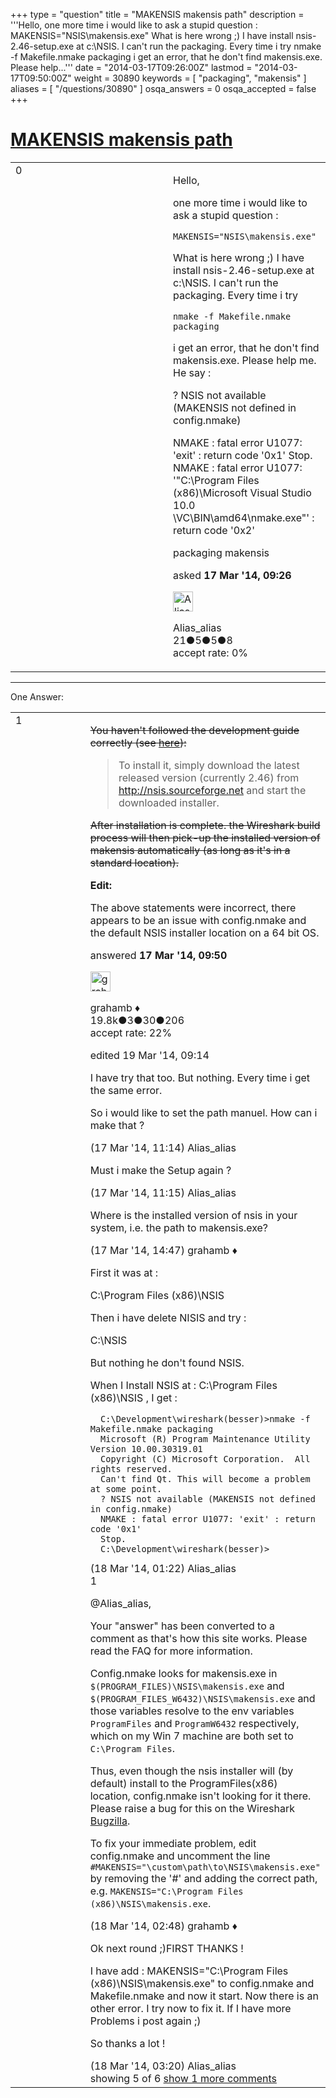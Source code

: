+++
type = "question"
title = "MAKENSIS makensis path"
description = '''Hello, one more time i would like to ask a stupid question : MAKENSIS=&quot;NSIS&#92;makensis.exe&quot;  What is here wrong ;) I have install nsis-2.46-setup.exe at c:&#92;NSIS. I can&#x27;t run the packaging. Every time i try  nmake -f Makefile.nmake packaging  i get an error, that he don&#x27;t find makensis.exe. Please help...'''
date = "2014-03-17T09:26:00Z"
lastmod = "2014-03-17T09:50:00Z"
weight = 30890
keywords = [ "packaging", "makensis" ]
aliases = [ "/questions/30890" ]
osqa_answers = 0
osqa_accepted = false
+++

<div class="headNormal">

# [MAKENSIS makensis path](/questions/30890/makensis-makensis-path)

</div>

<div id="main-body">

<div id="askform">

<table id="question-table" style="width:100%;"><colgroup><col style="width: 50%" /><col style="width: 50%" /></colgroup><tbody><tr class="odd"><td style="width: 30px; vertical-align: top"><div class="vote-buttons"><div id="post-30890-score" class="post-score" title="current number of votes">0</div><div id="favorite-count" class="favorite-count"></div></div></td><td><div id="item-right"><div class="question-body"><p>Hello,</p><p>one more time i would like to ask a stupid question :</p><pre><code>MAKENSIS=&quot;NSIS\makensis.exe&quot;</code></pre><p>What is here wrong ;) I have install nsis-2.46-setup.exe at c:\NSIS. I can't run the packaging. Every time i try</p><pre><code>nmake -f Makefile.nmake packaging</code></pre><p>i get an error, that he don't find makensis.exe. Please help me. He say :</p><p>? NSIS not available (MAKENSIS not defined in config.nmake)</p><p>NMAKE : fatal error U1077: 'exit' : return code '0x1' Stop. NMAKE : fatal error U1077: '"C:\Program Files (x86)\Microsoft Visual Studio 10.0 \VC\BIN\amd64\nmake.exe"' : return code '0x2'</p></div><div id="question-tags" class="tags-container tags">packaging makensis</div><div id="question-controls" class="post-controls"></div><div class="post-update-info-container"><div class="post-update-info post-update-info-user"><p>asked <strong>17 Mar '14, 09:26</strong></p><img src="https://secure.gravatar.com/avatar/3378e4af34b02834b98e8a896efe303c?s=32&amp;d=identicon&amp;r=g" class="gravatar" width="32" height="32" alt="Alias_alias&#39;s gravatar image" /><p>Alias_alias<br />
<span class="score" title="21 reputation points">21</span><span title="5 badges"><span class="badge1">●</span><span class="badgecount">5</span></span><span title="5 badges"><span class="silver">●</span><span class="badgecount">5</span></span><span title="8 badges"><span class="bronze">●</span><span class="badgecount">8</span></span><br />
<span class="accept_rate" title="Rate of the user&#39;s accepted answers">accept rate:</span> <span title="Alias_alias has no accepted answers">0%</span></p></div></div><div id="comments-container-30890" class="comments-container"></div><div id="comment-tools-30890" class="comment-tools"></div><div class="clear"></div><div id="comment-30890-form-container" class="comment-form-container"></div><div class="clear"></div></div></td></tr></tbody></table>

------------------------------------------------------------------------

<div class="tabBar">

<span id="sort-top"></span>

<div class="headQuestions">

One Answer:

</div>

</div>

<span id="30894"></span>

<div id="answer-container-30894" class="answer">

<table style="width:100%;"><colgroup><col style="width: 50%" /><col style="width: 50%" /></colgroup><tbody><tr class="odd"><td style="width: 30px; vertical-align: top"><div class="vote-buttons"><div id="post-30894-score" class="post-score" title="current number of votes">1</div></div></td><td><div class="item-right"><div class="answer-body"><p><del>You haven't followed the development guide correctly (see <a href="https://www.wireshark.org/docs/wsdg_html_chunked/ChToolsNSIS.html">here</a>):</del></p><del></del><blockquote>To install it, simply download the latest released version (currently 2.46) from <a href="http://nsis.sourceforge.net">http://nsis.sourceforge.net</a> and start the downloaded installer.</blockquote></strike><p><del>After installation is complete. the Wireshark build process will then pick-up the installed version of makensis automatically (as long as it's in a standard location).</del></p><p><strong>Edit:</strong></p><p>The above statements were incorrect, there appears to be an issue with config.nmake and the default NSIS installer location on a 64 bit OS.</p></div><div class="answer-controls post-controls"></div><div class="post-update-info-container"><div class="post-update-info post-update-info-user"><p>answered <strong>17 Mar '14, 09:50</strong></p><img src="https://secure.gravatar.com/avatar/d2a7e24ca66604c749c7c88c1da8ff78?s=32&amp;d=identicon&amp;r=g" class="gravatar" width="32" height="32" alt="grahamb&#39;s gravatar image" /><p>grahamb ♦<br />
<span class="score" title="19834 reputation points"><span>19.8k</span></span><span title="3 badges"><span class="badge1">●</span><span class="badgecount">3</span></span><span title="30 badges"><span class="silver">●</span><span class="badgecount">30</span></span><span title="206 badges"><span class="bronze">●</span><span class="badgecount">206</span></span><br />
<span class="accept_rate" title="Rate of the user&#39;s accepted answers">accept rate:</span> <span title="grahamb has 274 accepted answers">22%</span></p></div><div class="post-update-info post-update-info-edited"><p>edited 19 Mar '14, 09:14</p></div></div><div id="comments-container-30894" class="comments-container"><span id="30895"></span><div id="comment-30895" class="comment"><div id="post-30895-score" class="comment-score"></div><div class="comment-text"><p>I have try that too. But nothing. Every time i get the same error.</p><p>So i would like to set the path manuel. How can i make that ?</p></div><div id="comment-30895-info" class="comment-info"><span class="comment-age">(17 Mar '14, 11:14)</span> Alias_alias</div></div><span id="30896"></span><div id="comment-30896" class="comment"><div id="post-30896-score" class="comment-score"></div><div class="comment-text"><p>Must i make the Setup again ?</p></div><div id="comment-30896-info" class="comment-info"><span class="comment-age">(17 Mar '14, 11:15)</span> Alias_alias</div></div><span id="30905"></span><div id="comment-30905" class="comment"><div id="post-30905-score" class="comment-score"></div><div class="comment-text"><p>Where is the installed version of nsis in your system, i.e. the path to makensis.exe?</p></div><div id="comment-30905-info" class="comment-info"><span class="comment-age">(17 Mar '14, 14:47)</span> grahamb ♦</div></div><span id="30915"></span><div id="comment-30915" class="comment"><div id="post-30915-score" class="comment-score"></div><div class="comment-text"><p>First it was at :</p><p>C:\Program Files (x86)\NSIS</p><p>Then i have delete NISIS and try :</p><p>C:\NSIS</p><p>But nothing he don't found NSIS.</p><p>When I Install NSIS at : C:\Program Files (x86)\NSIS , I get :</p><pre><code>  C:\Development\wireshark(besser)&gt;nmake -f Makefile.nmake packaging
  Microsoft (R) Program Maintenance Utility Version 10.00.30319.01
  Copyright (C) Microsoft Corporation.  All rights reserved.
  Can&#39;t find Qt. This will become a problem at some point.
  ? NSIS not available (MAKENSIS not defined in config.nmake)
  NMAKE : fatal error U1077: &#39;exit&#39; : return code &#39;0x1&#39;
  Stop.
  C:\Development\wireshark(besser)&gt;</code></pre></div><div id="comment-30915-info" class="comment-info"><span class="comment-age">(18 Mar '14, 01:22)</span> Alias_alias</div></div><span id="30921"></span><div id="comment-30921" class="comment"><div id="post-30921-score" class="comment-score">1</div><div class="comment-text"><p>@Alias_alias,</p><p>Your "answer" has been converted to a comment as that's how this site works. Please read the FAQ for more information.</p><p>Config.nmake looks for makensis.exe in <code>$(PROGRAM_FILES)\NSIS\makensis.exe</code> and <code>$(PROGRAM_FILES_W6432)\NSIS\makensis.exe</code> and those variables resolve to the env variables <code>ProgramFiles</code> and <code>ProgramW6432</code> respectively, which on my Win 7 machine are both set to <code>C:\Program Files</code>.</p><p>Thus, even though the nsis installer will (by default) install to the ProgramFiles(x86) location, config.nmake isn't looking for it there. Please raise a bug for this on the Wireshark <a href="https://bugs.wireshark.org/">Bugzilla</a>.</p><p>To fix your immediate problem, edit config.nmake and uncomment the line <code>#MAKENSIS="\custom\path\to\NSIS\makensis.exe"</code> by removing the '#' and adding the correct path, e.g. <code>MAKENSIS="C:\Program Files (x86)\NSIS\makensis.exe</code>.</p></div><div id="comment-30921-info" class="comment-info"><span class="comment-age">(18 Mar '14, 02:48)</span> grahamb ♦</div></div><span id="30922"></span><div id="comment-30922" class="comment not_top_scorer"><div id="post-30922-score" class="comment-score"></div><div class="comment-text"><p>Ok next round ;)FIRST THANKS !</p><p>I have add : MAKENSIS="C:\Program Files (x86)\NSIS\makensis.exe" to config.nmake and Makefile.nmake and now it start. Now there is an other error. I try now to fix it. If I have more Problems i post again ;)</p><p>So thanks a lot !</p></div><div id="comment-30922-info" class="comment-info"><span class="comment-age">(18 Mar '14, 03:20)</span> Alias_alias</div></div></div><div id="comment-tools-30894" class="comment-tools"><span class="comments-showing"> showing 5 of 6 </span> <a href="#" class="show-all-comments-link">show 1 more comments</a></div><div class="clear"></div><div id="comment-30894-form-container" class="comment-form-container"></div><div class="clear"></div></div></td></tr></tbody></table>

</div>

<div class="paginator-container-left">

</div>

</div>

</div>

